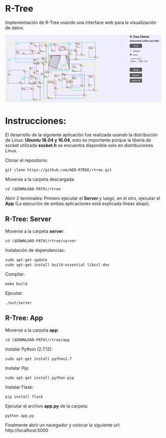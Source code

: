 # R-Tree
Implementación de R-Tree usando una interface web para la visualización de datos.

![alt text](https://raw.githubusercontent.com/AED-RTREE/rtree/master/image.png)

# Instrucciones:

El desarrollo de la siguiente aplicación fue realizada usando la distribución de Linux: **Ubuntu 18.04 y 16.04**,
esto es importante porque la libería de socket utilizada **socket.h** se encuentra disponible solo en distribuciones Linux.


Clonar el repositorio:

```
git clone https://github.com/AED-RTREE/rtree.git
```

Moverse a la carpeta descargada:

```
cd ($DOWNLOAD-PATH)/rtree
```

Abrir 2 terminales: Primero ejecutar el **Server** y luego, en el otro, ejecutar el **App** (La ejecución de ambas aplicaciones está explicada líneas abajo).



## R-Tree: Server

Moverse a la carpeta **server**:

```
cd ($DOWNLOAD-PATH)/rtree/server
```

Instalación de dependencias:

```
sudo apt-get update
sudo apt-get install build-essential libssl-dev
```

Compilar:

```
make build
```

Ejecutar:

```
./out/server
```

## R-Tree: App

Moverse a la carpeta **app**:

```
cd ($DOWNLOAD-PATH)/rtree/app
```

Instalar Python (2.7.12):

```
sudo apt-get install python2.7 
```

Instalar Pip:

```
sudo apt-get install python-pip
```

Instalar Flask:

```
pip install flask
```

Ejecutar el archivo **app.py** de la carpeta:

```
python app.py
```

Finalmente abrir un navegador y colocar la siguiente url: http://localhost:5000

